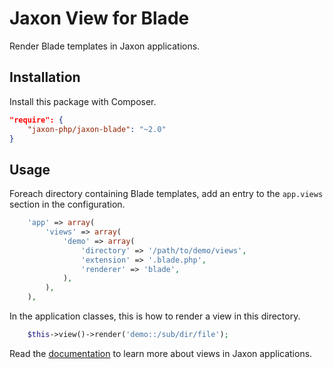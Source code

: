 Jaxon View for Blade
====================

Render Blade templates in Jaxon applications.

Installation
------------

Install this package with Composer.

```json
"require": {
    "jaxon-php/jaxon-blade": "~2.0"
}
```

Usage
-----

Foreach directory containing Blade templates, add an entry to the `app.views` section in the configuration.

```php
    'app' => array(
        'views' => array(
            'demo' => array(
                'directory' => '/path/to/demo/views',
                'extension' => '.blade.php',
                'renderer' => 'blade',
            ),
        ),
    ),
```

In the application classes, this is how to render a view in this directory.

```php
    $this->view()->render('demo::/sub/dir/file');
```

Read the [documentation](https://www.jaxon-php.org/docs/armada/views.html) to learn more about views in Jaxon applications.
